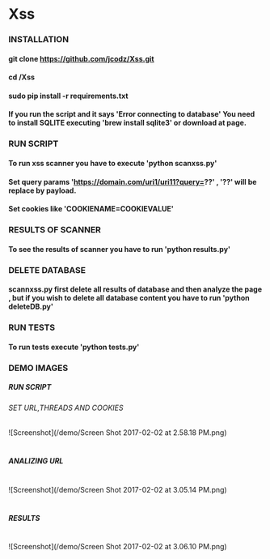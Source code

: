 # Xss

### INSTALLATION

#### git clone https://github.com/jcodz/Xss.git
#### cd /Xss
#### sudo pip install -r requirements.txt

#### If you run the script and it says 'Error connecting to database' You need to install SQLITE executing 'brew install sqlite3' or download at page. 

### RUN SCRIPT  

#### To run xss scanner you have to execute 'python scanxss.py'

#### Set query params 'https://domain.com/uri1/uri11?query=??' , '??' will be replace by payload.

#### Set cookies like 'COOKIENAME=COOKIEVALUE'

### RESULTS OF SCANNER

#### To see the results of scanner you have to run 'python results.py'

### DELETE DATABASE 

#### scannxss.py first delete all results of database and then analyze the page , but if you wish to delete all database content you have to run 'python deleteDB.py'

### RUN TESTS

#### To run tests execute 'python tests.py'

### DEMO IMAGES

##### RUN SCRIPT

###### SET URL,THREADS AND COOKIES

![Screenshot](/demo/Screen Shot 2017-02-02 at 2.58.18 PM.png)
#
##### ANALIZING URL 
#
![Screenshot](/demo/Screen Shot 2017-02-02 at 3.05.14 PM.png)
#
##### RESULTS
#
![Screenshot](/demo/Screen Shot 2017-02-02 at 3.06.10 PM.png)


